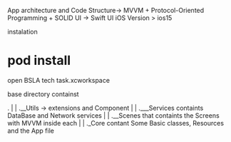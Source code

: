 App architecture and Code Structure-> MVVM + Protocol-Oriented Programming + SOLID 
UI -> Swift UI 
iOS Version > ios15


instalation
# pod install

open BSLA tech task.xcworkspace

base directory containst 

  .
  |
  |
  .__Utils -> extensions and Component
  |
  |
  .___Services containts DataBase and Network services
  |
  |
  .__Scenes that containts the Screens with MVVM inside each
  |
  |
  ._Core contant Some Basic classes, Resources and the App file 


  
